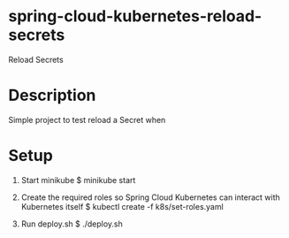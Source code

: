 # spring-cloud-kubernetes-reload-secrets
Reload Secrets

# Description
Simple project to test reload a Secret when

# Setup
1. Start minikube
$ minikube start

2. Create the required roles so Spring Cloud Kubernetes can interact with Kubernetes itself
$ kubectl create -f k8s/set-roles.yaml

3. Run deploy.sh
$ ./deploy.sh